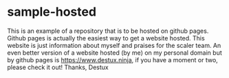 # sample-hosted

This is an example of a repository that is to be hosted on github pages.
Github pages is actually the easiest way to get a website hosted.
This website is just information about myself and praises for the scaler team.
An even better version of a website hosted (by me) on my personal domain but by github pages is https://www.destux.ninja, if you have a moment or two, please check it out!
Thanks, Destux
